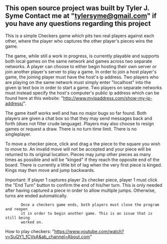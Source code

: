 This open source project was built by Tyler J. Syme
Contact me at "tylersyme@gmail.com" if you have any questions regarding this project
--------------------------------------------------------------------------------------------

This is a simple Checkers game which pits two real players against each other, where the 
player who captures the other player's pieces wins the game.

The game, while still a work in progress, is currently playable and supports both local
games on the same network and games across two separate networks. A player can choose
to either begin hosting their own server or join another player's server to play a 
game. In order to join a host player's game, the joining player must have the host's
ip address. 
Two players who are playing on the same network must simply enter "localhost" into the 
given ip text box in order to start a game. Two players on separate networks must instead
specify the host's computer's public ip address which can be found here at this website:
"http://www.myipaddress.com/show-my-ip-address/".

The game itself works well and has no major bugs so far found. Both players are given a
chat box so that they may send messages back and forth (does not filter crude language).
Players may also choose to resign games or request a draw.
There is no turn time limit.
There is no singleplayer.

To move a checker piece, click and drag a the piece to the square you wish to move to.
An invalid move will not be accepted and your piece will be returned to its original
location. Pieces may jump other pieces as many times as possible and will be "kinged"
if they reach the opposite end of the board. There is currently a little bit of lag
when the very first piece is kinged. Kings may then move and jump backwards.

Important: If player 1 captures player 2s checker piece, player 1 must click the
           "End Turn" button to confirm the end of his/her turn. This is only 
           needed after having captured a piece in order to allow multiple
           jumps. Otherwise, turns are ended automatically.
           
           Once a checkers game ends, both players must close the program and reopen
           it in order to begin another game. This is an issue that is still being
           worked on.


How to play checkers: "https://www.youtube.com/watch?v=SuQY1_fCVsA&ab_channel=About.com"
